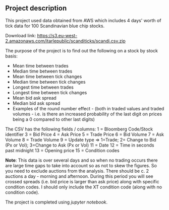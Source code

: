 ## Project description

This project used data obtained from AWS which includes 4 days' worth of tick data for 100 Scandinavian blue chip stocks. 

Download link: https://s3.eu-west-2.amazonaws.com/itarlepublic/scanditicks/scandi.csv.zip

The purpose of the project is to find out the following on a stock by stock basis: 

- Mean time between trades
- Median time between trades
- Mean time between tick changes
- Median time between tick changes
- Longest time between trades
- Longest time between tick changes
- Mean bid ask spread
- Median bid ask spread
- Examples of the round number effect - (both in traded values and traded volumes - i.e. is there an increased probability of the last digit on prices being a 0 compared to other last digits)

The CSV has the following fields / columns: 1 = Bloomberg Code/Stock identifier 3 = Bid Price 4 = Ask Price 5 = Trade Price 6 = Bid Volume 7 = Ask Volume 8 = Trade Volume 9 = Update type => 1=Trade; 2= Change to Bid (Px or Vol); 3=Change to Ask (Px or Vol) 11 = Date 12 = Time in seconds past midnight 13 = Opening price 15 = Condition codes

**Note**: This data is over several days and so when no trading occurs there are large time gaps to take into account so as not to skew the figures. So you need to exclude auctions from the analysis. There should be c. 2 auctions a day - morning and afternoon. During this period you will see crossed spreads (i.e. bid price is larger than ask price) along with specific condition codes. I should only include the XT condition code (along with no condition code).

The project is completed using *jupyter notebook*. 

